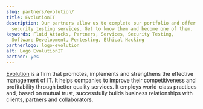 ```yaml
---
slug: partners/evolution/
title: EvolutionIT
description: Our partners allow us to complete our portfolio and offer better
  security testing services. Get to know them and become one of them.
keywords: Fluid Attacks, Partners, Services, Security Testing,
  Software Development, Pentesting, Ethical Hacking
partnerlogo: logo-evolution
alt: Logo EvolutionIT
partner: yes
---
```


[Evolution](https://www.evolution-it.com.co/) is a firm that promotes,
implements and strengthens the effective management of IT. It helps
companies to improve their competitiveness and profitability through
better quality services. It employs world-class practices and, based on
mutual trust, successfully builds business relationships with clients,
partners and collaborators.

